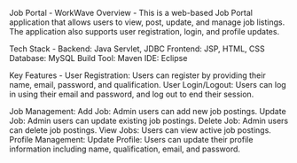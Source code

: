 Job Portal - WorkWave 
Overview - 
This is a web-based Job Portal application that allows users to view, post, update, and manage job listings. 
The application also supports user registration, login, and profile updates.

Tech Stack - 
Backend: Java Servlet, JDBC
Frontend: JSP, HTML, CSS
Database: MySQL
Build Tool: Maven 
IDE: Eclipse 

Key Features - 
User Registration: Users can register by providing their name, email, password, and qualification.
User Login/Logout: Users can log in using their email and password, and log out to end their session.

Job Management:
Add Job: Admin users can add new job postings.
Update Job: Admin users can update existing job postings.
Delete Job: Admin users can delete job postings.
View Jobs: Users can view active job postings.
Profile Management:
Update Profile: Users can update their profile information including name, qualification, email, and password.

